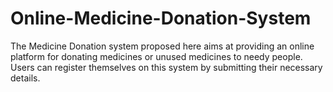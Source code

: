 # Online-Medicine-Donation-System
  The Medicine Donation system proposed here aims at providing an online platform for donating medicines or unused medicines to needy people. Users can register themselves on this system by submitting their necessary details.
